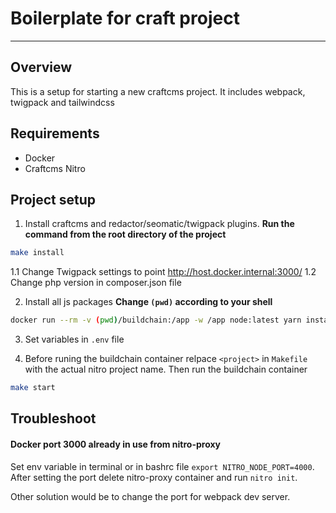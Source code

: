 # Boilerplate for craft project
---

## Overview
This is a setup for starting a new craftcms project.
It includes webpack, twigpack and tailwindcss


## Requirements
- Docker
- Craftcms Nitro


## Project setup
1. Install craftcms and redactor/seomatic/twigpack plugins.
   **Run the command from the root directory of the project**
```Bash
make install

```
  1.1 Change Twigpack settings to point http://host.docker.internal:3000/
  1.2 Change php version in composer.json file

2. Install all js packages
   **Change `(pwd)` according to your shell**
```Bash
docker run --rm -v (pwd)/buildchain:/app -w /app node:latest yarn install
```

3. Set variables in `.env` file

4. Before runing the buildchain container relpace `<project>` in `Makefile` with the actual nitro project name. Then run the buildchain container
```Bash
make start

```


## Troubleshoot
#### Docker port 3000 already in use from nitro-proxy
Set env variable in terminal or in bashrc file `export NITRO_NODE_PORT=4000`.
After setting the port delete nitro-proxy container and run `nitro init`.

Other solution would be to change the port for webpack dev server.
